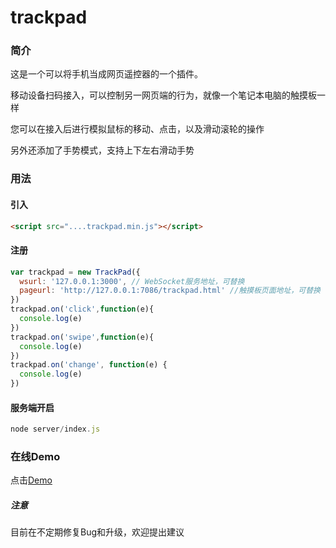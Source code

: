 # trackpad
### 简介
这是一个可以将手机当成网页遥控器的一个插件。

移动设备扫码接入，可以控制另一网页端的行为，就像一个笔记本电脑的触摸板一样

您可以在接入后进行模拟鼠标的移动、点击，以及滑动滚轮的操作

另外还添加了手势模式，支持上下左右滑动手势
### 用法
#### 引入
``` html
<script src="....trackpad.min.js"></script>
```
#### 注册
``` javascript
var trackpad = new TrackPad({
  wsurl: '127.0.0.1:3000', // WebSocket服务地址，可替换
  pageurl: 'http://127.0.0.1:7086/trackpad.html' //触摸板页面地址，可替换
})
trackpad.on('click',function(e){
  console.log(e)
})
trackpad.on('swipe',function(e){
  console.log(e)
})
trackpad.on('change', function(e) {
  console.log(e)
})
```
#### 服务端开启
``` javascript
node server/index.js
```
### 在线Demo
点击[Demo](https://niamoi.com/trackpad/)
##### 注意
目前在不定期修复Bug和升级，欢迎提出建议
